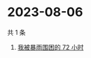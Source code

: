 # 2023-08-06

共 1 条

<!-- BEGIN ZHIHUSEARCH -->
<!-- 最后更新时间 Sun Aug 06 2023 06:09:34 GMT+0800 (China Standard Time) -->
1. [我被暴雨围困的 72 小时](https://www.zhihu.com/search?q=我被暴雨围困的%2072%20小时)
<!-- END ZHIHUSEARCH -->
